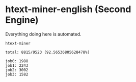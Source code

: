 # htext-miner-english (Second Engine)

Everything doing here is automated.

```
htext-miner

total: 8815/9523 (92.56536805628478%)

job0: 1988
job1: 2243
job2: 3002
job3: 1582
```
